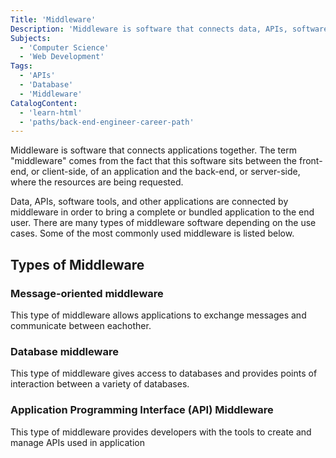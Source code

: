 ```yaml
---
Title: 'Middleware'
Description: 'Middleware is software that connects data, APIs, software tools, and other applications in order to bring a complete application to the end user.'
Subjects:
  - 'Computer Science'
  - 'Web Development'
Tags:
  - 'APIs'
  - 'Database'
  - 'Middleware'
CatalogContent:
  - 'learn-html'
  - 'paths/back-end-engineer-career-path'
---
```


Middleware is software that connects applications together. The term "middleware" comes from the fact that this software sits between the front-end, or client-side, of an application and the back-end, or server-side, where the resources are being requested.

Data, APIs, software tools, and other applications are connected by middleware in order to bring a complete or bundled application to the end user. There are many types of middleware software depending on the use cases. Some of the most commonly used middleware is listed below.

## Types of Middleware

### Message-oriented middleware

This type of middleware allows applications to exchange messages and communicate between eachother.

### Database middleware

This type of middleware gives access to databases and provides points of interaction between a variety of databases.

### Application Programming Interface (API) Middleware

This type of middleware provides developers with the tools to create and manage APIs used in application
